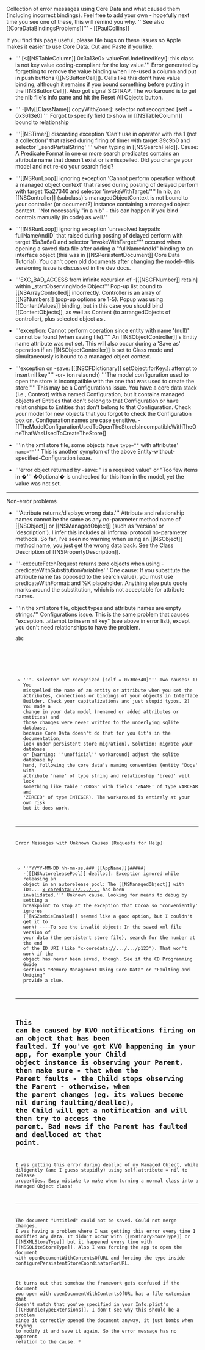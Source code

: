 

Collection of error messages using Core Data and what caused them (including incorrect bindings). Feel free to add your own - hopefully next time you see one of these, this will remind you why. '''See also [[CoreDataBindingsProblems]]''' - [[PaulCollins]]

If you find this page useful, please file bugs on these issues so Apple makes it easier to use Core Data.  Cut and Paste if you like.


* ''' [<[[NSTableColumn]] 0x3a13e0> valueForUndefinedKey:]: this class is not key value coding-compliant for the key value.''' Error generated by forgetting to remove the value binding when I re-used a column and put in push buttons ([[NSButtonCell]]). Cells like this don't have value binding, although it remains if you bound something before putting in the [[NSButtonCell]]. Also got signal SIGTRAP. The workaround is to get the nib file's info pane and hit the Reset All Objects button.

* ''' -[My<nowiki/>[[ClassName]] copyWithZone:]: selector not recognized [self = 0x3613e0] '''   Forgot to specify field to show in [[NSTableColumn]] bound to relationship

* '''[[NSTimer]] discarding exception 'Can't use in operator with rhs 1 (not a collection)' that raised during firing of timer with target 39c9b0 and selector '_sendPartialString' ''' when typing in [[NSSearchField]]. Cause: A Predicate Format in one or more search predicates contains an attribute name that doesn't exist or is misspelled. Did you change your model and not re-do your search field?

* '''[[NSRunLoop]] ignoring exception 'Cannot perform operation without a managed object context' that raised during posting of delayed perform with target 15a27340 and selector 'invokeWithTarget:'''' In nib, an [[NSController]] (subclass)'s managedObjectContext is not bound to your controller (or document?) instance containing a managed object context.  ''Not necessarily "in a nib" - this can happen if you bind controls manually (in code) as well.''

* '''[[NSRunLoop]] ignoring exception 'unresolved keypath: fullNameAndID' that raised during posting of delayed perform with target 15a3a6a0 and selector 'invokeWithTarget:'''' occured when opening a saved data file after adding a "fullNameAndId" binding to an interface object (this was in [[NSPersistentDocument]] Core Data Tutorial). You can't open old documents after changing the model--this versioning issue is discussed in the dev docs.

* '''EXC_BAD_ACCESS from infinite recursion of -[[[NSCFNumber]] retain] within _startObservingModelObject''' Pop-up list bound to [[NSArrayControlled]] incorrectly. Controller is an array of [[NSNumbers]] (pop-up options are 1-5). Popup was using [[ContentValues]] binding, but in this case you should bind [[ContentObjects]], as well as Content (to arrangedObjects of controller), plus selected object as <entity>.<int-attributename>

* '''exception: Cannot perform operation since entity with name '(null)' cannot be found (when saving file).'''' An [[NSObjectController]]'s Entity name attribute was not set. This will also occur during a 'Save as' operation if an [[NSObjectController]] is set to Class mode and simultaneously is bound to a managed object context.

* '''exception on -save: [[[NSCFDictionary]] setObject:forKey:]: attempt to insert nil key'''' -or- (on relaunch) '''The model configuration used to open the store is incompatible with the one that was used to create the store.'''' This may be a Configurations issue. You have a core data stack (i.e., Context) with a named Configuration, but it contains managed objects of Entities that don't belong to that Configuration or have relationships to Entities that don't belong to that Configuration. Check your model for new objects that you forgot to check the Configuration box on. Configuration names are case sensitive. - [[TheModelConfigurationUsedToOpenTheStoreIsIncompatibleWithTheOneThatWasUsedToCreateTheStore]]

* '''In the xml store file, some objects have <code>type=""</code> with attributes' <code>name=""</code>''' This is another symptom of the above Entity-without-specified-Configuration issue.

* '''error object returned by -save: "<attribute name> is a required value"  or  "Too few items in <to-many relationship name>�'''  �Optional� is unchecked for this item in the model, yet the value was not set. 


----
Non-error problems


* '''Attribute returns/displays wrong data.''' Attribute and relationship names cannot be the same as any no-parameter method name of [[NSObject]] or [[NSManagedObject]] (such as 'version' or 'description'). I infer this includes all informal protocol no-parameter methods.  So far, I've seen no warning when using an [[NSObject]] method name, you just get the wrong data back. See the Class Description of [[NSPropertyDescription]].

* '''-executeFetchRequest returns zero objects when using -predicateWithSubstitutionVariables''' One cause: If you substitute the attribute name (as opposed to the search value), you must use predicateWithFormat: and %K placeholder. Anything else puts quote marks around the substitution, which is not acceptable for attribute names.

* '''In the xml store file, object types and attribute names are empty strings.''' Configurations issue. This is the same problem that causes "exception...attempt to insern nil key" (see above in error list), except you don't need relationships to have the problem.
<code>    <object type="" id="z102">
        <attribute name="" type="string">abc</attribute>
</code>



* '''- selector not recognized [self = 0x30e340]''' Two causes: 1) You misspelled the name of an entity or attribute when you set the attributes, connections or bindings of your objects in Interface Builder. Check your capitalizations and just stupid typos. 2) You made a change in your data model (renamed or added attributes or entities) and those changes were never written to the underlying sqlite database, because Core Data doesn't do that for you (it's in the documentation, look under persistent store migration). Solution: migrate your database or [warning: ''unofficial'' workaround] adjust the sqlite database by hand, following the core data's naming conventies (entity 'Dogs' with attribute 'name' of type string and relationship 'breed' will look something like table 'ZDOGS' with fields 'ZNAME' of type VARCHAR and 'ZBREED' of type INTEGER). The workaround is entirely at your own risk but it does work.


----
Error Messages with Unknown Causes (Requests for Help)


* '''YYYY-MM-DD hh-mm-ss.### [[AppName]][#####] -[[[NSAutoreleasePool]] dealloc]: Exception ignored while releasing an object in an autorelease pool: The [[NSManagedObject]] with ID:... <x-coredata:///.../...> has been invalidated.''' Unknown cause. Looking for means to debug by setting a breakpoint to stop at the exception that Cocoa so 'conveniently' ignores ([[NSZombieEnabled]] seemed like a good option, but I couldn't get it to work)
----To see the invalid object: In the saved xml file version of your data (the persistent store file), search for the number at the end of the ID URI (like "x-coredata://.../.../p123"). That won't work if the object has never been saved, though. See if the CD Programming Guide sections "Memory Management Using Core Data" or "Faulting and Uniqing" provide a clue.
----
This can be caused by KVO notifications firing on an object that has been faulted.  If you've got KVO happening in your app, for example your Child object instance is observing your Parent, then make sure - that when the Parent faults - the Child stops observing the Parent - otherwise, when the parent changes (eg. its values become nil during faulting/dealloc), the Child will get a notification and will then try to access the parent.  Bad news if the Parent has faulted and dealloced at that point.
----
I was getting this error during dealloc of my Managed Object, while diligently (and I guess stupidly) using self.attribute = nil to release properties. Easy mistake to make when turning a normal class into a Managed Object class!


----
The document "Untitled" could not be saved. Could not merge changes.
I was having a problem where I was getting this error every time I modified any data. It didn't occur with [[NSBinaryStoreType]] or [[NSXMLStoreType]] but it happened every time with [[NSSQLiteStoreType]]. Also I was forcing the app to open the document with openDocumentWithContentsOfURL and forcing the type inside  configurePersistentStoreCoordinatorForURL.

It turns out that somehow the framework gets confused if the document you open with openDocumentWithContentsOfURL has a file extension that doesn't match that you've specified in your Info.plist's [[CFBundleTypeExtensions]]. I don't see why this should be a problem since it correctly opened the document anyway, it just bombs when trying to modify it and save it again. So the error message has no apparent relation to the cause.
*